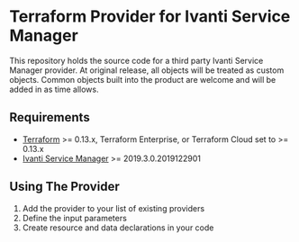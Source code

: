 # Terraform Provider for Ivanti Service Manager

This repository holds the source code for a third party Ivanti Service Manager provider.  At original release, all objects will be treated as custom objects.  Common objects built into the product are welcome and will be added in as time allows.

## Requirements

-	[Terraform](https://www.terraform.io/downloads.html) >= 0.13.x, Terraform Enterprise, or Terraform Cloud set to >= 0.13.x
-   [Ivanti Service Manager](https://www.ivanti.com/products/enterprise-service-management) >= 2019.3.0.2019122901

## Using The Provider

1. Add the provider to your list of existing providers
1. Define the input parameters
1. Create resource and data declarations in your code